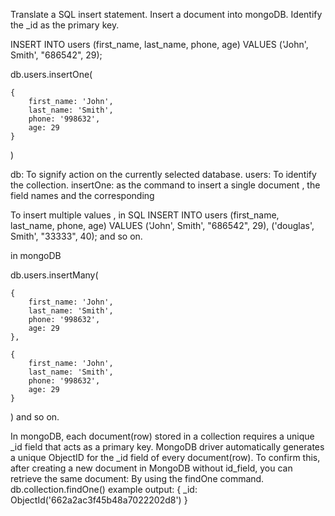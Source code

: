 Translate a SQL insert statement.
Insert a document into mongoDB.
Identify the _id as the primary key.

INSERT INTO users (first_name, last_name, phone, age) VALUES ('John', Smith', "686542", 29);

db.users.insertOne(

    {
        first_name: 'John',
        last_name: 'Smith',
        phone: '998632',
        age: 29
    }
)

db: To signify action on the currently selected database.
users: To identify the collection.
insertOne: as the command to insert a single document , the field names and the corresponding 

To insert multiple values , in SQL 
INSERT INTO users (first_name, last_name, phone, age) VALUES ('John', Smith', "686542", 29), ('douglas', Smith', "33333", 40); and so on.

in mongoDB

db.users.insertMany(

    {
        first_name: 'John',
        last_name: 'Smith',
        phone: '998632',
        age: 29
    },

    {
        first_name: 'John',
        last_name: 'Smith',
        phone: '998632',
        age: 29
    }
)
and so on.

In mongoDB, each document(row) stored in a collection requires a unique _id field that acts as a primary key.
MongoDB driver automatically generates a unique ObjectID for the _id field of every document(row).
To confirm this, after creating a new document in MongoDB without id_field, you can retrieve the same document:
By using the findOne command.
db.collection.findOne()
example output:
{ _id: ObjectId('662a2ac3f45b48a7022202d8') }




